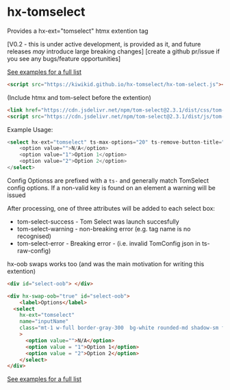 # hx-tomselect

Provides a hx-ext="tomselect" htmx extention tag

[V0.2 - this is under active development, is provided as it, and future releases *may* introduce large breaking changes]
[create a github pr/issue if you see any bugs/feature opportunities]


<a href="examples.html">See examples for a full list</a>

```html
<script src="https://kiwikid.github.io/hx-tomselect/hx-tom-select.js"></script>
```


(Include htmx and tom-select before the extention)
```html
<link href="https://cdn.jsdelivr.net/npm/tom-select@2.3.1/dist/css/tom-select.css" rel="stylesheet"/>
<script src="https://cdn.jsdelivr.net/npm/tom-select@2.3.1/dist/js/tom-select.complete.min.js"></script>
```



Example Usage:
```go
<select hx-ext="tomselect" ts-max-options="20" ts-remove-button-title="Remove this player" multiple>
	<option value="">N/A</option>
	<option value="1">Option 1</option>
	<option value="2">Option 2</option>
</select>
```

Config Optionss are prefixed with a `ts-` and generally match TomSelect config options. If a non-valid key is found on an element a warning will be issued

After processing, one of three attributes will be added to each select box:

- tom-select-success - Tom Select was launch succesfully
- tom-select-warning - non-breaking error (e.g. tag name is no recognised)
- tom-select-error - Breaking error - (i.e. invalid TomConfig json in ts-raw-config)


hx-oob swaps works too (and was the main motivation for writing this extention)
```html
<div id="select-oob"> </div>
```

```html
<div hx-swap-oob="true" id="select-oob"> 
	<label>Options</label>
  <select
    hx-ext="tomselect"
    name="inputName"
    class="mt-1 w-full border-gray-300  bg-white rounded-md shadow-sm focus:border-indigo-300 focus:ring focus:ring-indigo-200 focus:ring-opacity-50"
	>
      <option value="">N/A</option>
      <option value = "1">Option 1</option>
      <option value = "2">Option 2</option>
	</select>
</div>
```



<a href="examples.html">See examples for a full list</a>